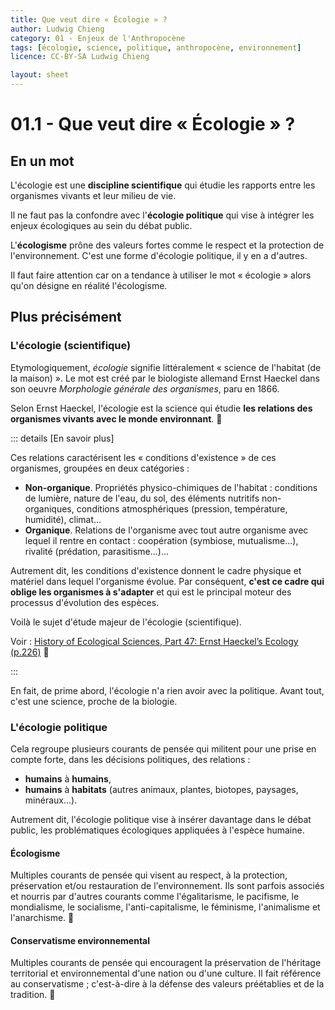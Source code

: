 ```yaml
---
title: Que veut dire « Écologie » ?
author: Ludwig Chieng
category: 01 - Enjeux de l'Anthropocène
tags: [écologie, science, politique, anthropocène, environnement]
licence: CC-BY-SA Ludwig Chieng

layout: sheet
---
```


# 01.1 - Que veut dire « Écologie » ?

## En un mot

L'écologie est une **discipline scientifique** qui étudie les rapports entre les organismes vivants et leur milieu de vie.

Il ne faut pas la confondre avec l'**écologie politique** qui vise à intégrer les enjeux écologiques au sein du débat public.

L'**écologisme** prône des valeurs fortes comme le respect et la protection de l'environnement. C'est une forme d'écologie politique, il y en a d'autres.

Il faut faire attention car on a tendance à utiliser le mot « écologie » alors qu'on désigne en réalité l'écologisme.

## Plus précisément

### L'écologie (scientifique)

Etymologiquement, *écologie* signifie littéralement « science de l'habitat (de la maison) ». Le mot est créé par le biologiste allemand Ernst Haeckel dans son oeuvre *Morphologie générale des organismes*, paru en 1866.

Selon Ernst Haeckel, l'écologie est la science qui étudie **les relations des organismes vivants avec le monde environnant**. 🔷 

::: details [En savoir plus]

Ces relations caractérisent les « conditions d'existence » de ces organismes, groupées en deux catégories :

- **Non-organique**. Propriétés physico-chimiques de l'habitat : conditions de lumière, nature de l'eau, du sol, des éléments nutritifs non-organiques, conditions atmosphériques (pression, température, humidité), climat...
- **Organique**. Relations de l'organisme avec tout autre organisme avec lequel il rentre en contact : coopération (symbiose, mutualisme...), rivalité (prédation, parasitisme...)... 

Autrement dit, les conditions d'existence donnent le cadre physique et matériel dans lequel l'organisme évolue. Par conséquent, **c'est ce cadre qui oblige les organismes à s'adapter** et qui est le principal moteur des processus d'évolution des espèces.

Voilà le sujet d'étude majeur de l'écologie (scientifique).

Voir : [History of Ecological Sciences, Part 47: Ernst Haeckel’s Ecology (p.226)](https://esajournals.onlinelibrary.wiley.com/templates/jsp/_ux3/_pericles/pdf-viewer/web/viewer.html?file=/doi/pdfdirect/10.1890/0012-9623-94.3.222#page=5&zoom=auto,-17,555) 🔷

:::

En fait, de prime abord, l'écologie n'a rien avoir avec la politique. Avant tout, c'est une science, proche de la biologie.


### L'écologie politique

Cela regroupe plusieurs courants de pensée qui militent pour une prise en compte forte, dans les décisions politiques, des relations :
- **humains** à **humains**,
- **humains** à **habitats** (autres animaux, plantes, biotopes, paysages, minéraux...).

Autrement dit, l'écologie politique vise à insérer davantage dans le débat public, les problématiques écologiques appliquées à l'espèce humaine.


#### Écologisme
Multiples courants de pensée qui visent au respect, à la protection, préservation et/ou restauration de l'environnement. Ils sont parfois associés et nourris par d'autres courants comme l'égalitarisme, le pacifisme, le mondialisme, le socialisme, l'anti-capitalisme, le féminisme, l'animalisme et l'anarchisme. 🔶


#### Conservatisme environnemental
Multiples courants de pensée qui encouragent la préservation de l'héritage territorial et environnemental d'une nation ou d'une culture. Il fait référence au conservatisme ; c'est-à-dire à la défense des valeurs préétablies et de la tradition. 🔶
